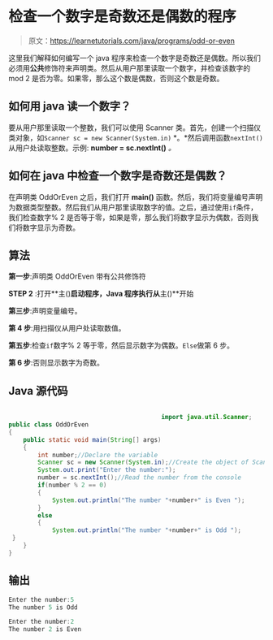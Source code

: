 # 检查一个数字是奇数还是偶数的程序

> 原文：<https://learnetutorials.com/java/programs/odd-or-even>

这里我们解释如何编写一个 java 程序来检查一个数字是奇数还是偶数。所以我们必须用**公共**修饰符来声明类。然后从用户那里读取一个数字，并检查该数字的 mod 2 是否为零。如果零，那么这个数是偶数，否则这个数是奇数。

## 如何用 java 读一个数字？

要从用户那里读取一个整数，我们可以使用 Scanner 类。首先，创建一个扫描仪类对象，如`Scanner sc = new Scanner(System.in)` *。*然后调用函数`nextInt()`从用户处读取整数。示例: **number = sc.nextInt()** *。*

## 如何在 java 中检查一个数字是奇数还是偶数？

在声明类 OddOrEven 之后，我们打开 **main()** 函数。然后，我们将变量编号声明为数据类型整数。然后我们从用户那里读取数字的值。之后，通过使用`if`条件，我们检查数字% 2 是否等于零，如果是零，那么我们将数字显示为偶数，否则我们将数字显示为奇数。

## 算法

**第一步**:声明类 OddOrEven 带有公共修饰符

**STEP 2** :打开**主()**启动程序，Java 程序执行从**主()**开始

**第三步**:声明变量编号。

**第 4 步**:用扫描仪从用户处读取数值。

**第五步**:检查`if`数字% 2 等于零，然后显示数字为偶数。`Else`做第 6 步。

**第 6 步**:否则显示数字为奇数。

## Java 源代码

```java

                                          import java.util.Scanner;
public class OddOrEven 
{
    public static void main(String[] args) 
    {
        int number;//Declare the variable
        Scanner sc = new Scanner(System.in);//Create the object of Scanner class.
        System.out.print("Enter the number:");
        number = sc.nextInt();//Read the number from the console
        if(number % 2 == 0)
        {
            System.out.println("The number "+number+" is Even ");
        }
        else
        {
            System.out.println("The number "+number+" is Odd ");
 }
    }
}

```

## 输出

```java
Enter the number:5
The number 5 is Odd 

Enter the number:2
The number 2 is Even 
```